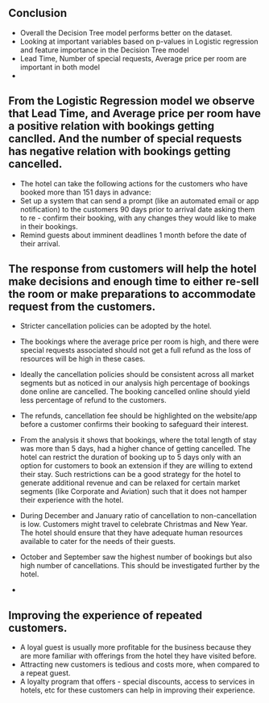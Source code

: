 ## Conclusion
* Overall the Decision Tree model performs better on the dataset.
* Looking at important variables based on p-values in Logistic regression and feature importance in the Decision Tree model
* Lead Time, Number of special requests, Average price per room are important in both model
* 
## From the Logistic Regression model we observe that Lead Time, and Average price per room have a positive relation with bookings getting canclled. And the number of special requests has negative relation with bookings getting cancelled.
* The hotel can take the following actions for the customers who have booked more than 151 days in advance:
* Set up a system that can send a prompt (like an automated email or app notification) to the customers 90 days prior to arrival date asking them to re - confirm their booking, with any changes they would like to make in their bookings.
* Remind guests about imminent deadlines 1 month before the date of their arrival.
## The response from customers will help the hotel make decisions and enough time to either re-sell the room or make preparations to accommodate request from the customers.
* Stricter cancellation policies can be adopted by the hotel.
* The bookings where the average price per room is high, and there were special requests associated should not get a full refund as the loss of resources will be high in these cases.
* Ideally the cancellation policies should be consistent across all market segments but as noticed in our analysis high percentage of bookings done online are cancelled. The booking cancelled online should yield less percentage of refund to the customers.
* The refunds, cancellation fee should be highlighted on the website/app before a customer confirms their booking to safeguard their interest.
 

*	From the analysis it shows that bookings, where the total length of stay was more than 5 days, had a higher chance of getting cancelled. The hotel can restrict the duration of booking up to 5 days only with an option for customers to book an extension if they are willing to extend their stay. Such restrictions can be a good strategy for the hotel to generate additional revenue and can be relaxed for certain market segments (like Corporate and Aviation) such that it does not hamper their experience with the hotel.
*	During December and January ratio of cancellation to non-cancellation is low. Customers might travel to celebrate Christmas and New Year. The hotel should ensure that they have adequate human resources available to cater for the needs of their guests.
* October and September saw the highest number of bookings but also high number of cancellations. This should be investigated further by the hotel.
* 
## Improving the experience of repeated customers.
* A loyal guest is usually more profitable for the business because they are more familiar with offerings from the hotel they have visited before.
* Attracting new customers is tedious and costs more, when compared to a repeat guest.
* A loyalty program that offers - special discounts, access to services in hotels, etc for these customers can help in improving their experience.
